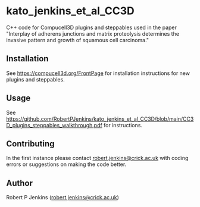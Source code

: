 # kato_jenkins_et_al_CC3D

C++ code for Compucell3D plugins and steppables used in the paper "Interplay of adherens junctions and matrix proteolysis determines the invasive pattern and growth of squamous cell carcinoma."

## Installation

See https://compucell3d.org/FrontPage for installation instructions for new plugins and steppables.


## Usage

See https://github.com/RobertPJenkins/kato_jenkins_et_al_CC3D/blob/main/CC3D_plugins_steppables_walkthrough.pdf for instructions.


## Contributing

In the first instance please contact robert.jenkins@crick.ac.uk with coding errors or suggestions on making the code better.

## Author

Robert P Jenkins (robert.jenkins@crick.ac.uk)

